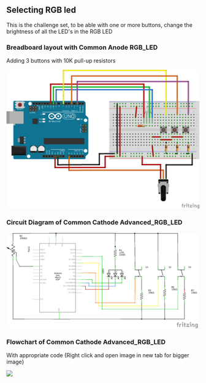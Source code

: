 ## Selecting RGB led

This is the challenge set, to be able with one or more buttons, change the brightness of all the LED's in the RGB LED

### Breadboard layout with Common Anode RGB_LED
Adding 3 buttons with 10K pull-up resistors

<img src="docs/Selecting_RGB_LED_bb.png" width="800px">

### Circuit Diagram of Common Cathode Advanced_RGB_LED

<img src="docs/Selecting_RGB_LED_schem.png" width="500">

### Flowchart of Common Cathode Advanced_RGB_LED
With appropriate code
{Right click and open image in new tab for bigger image}

<img src="docs/Selecting_RGB_LED_Flowchart.png" width="800px">
